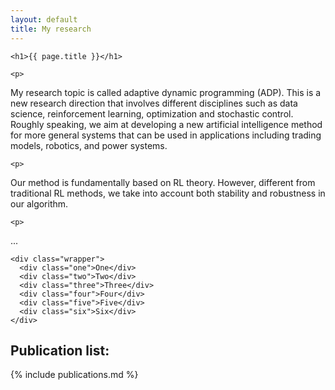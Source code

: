 ```yaml
---
layout: default
title: My research
---
```


<div class="blurb">

	<h1>{{ page.title }}</h1>

	<p> 
My research topic is called adaptive dynamic programming (ADP). This is a new research direction that involves different disciplines such as data science, reinforcement learning, optimization and stochastic control. Roughly speaking, we aim at developing a new artificial intelligence method for more general systems that can be used in applications including trading models, robotics, and power systems. 	</p>
	
	<p>
Our method is fundamentally based on RL theory. However, different from traditional RL methods, we take into account both stability and robustness in our algorithm. 
	</p>
		
	<p>
...
	</p>
	
	<div class="wrapper">
	  <div class="one">One</div>
	  <div class="two">Two</div>
	  <div class="three">Three</div>
	  <div class="four">Four</div>
	  <div class="five">Five</div>
	  <div class="six">Six</div>
	</div>

<h2>Publication list:</h2>
	
{% include publications.md %}
	
</div>
